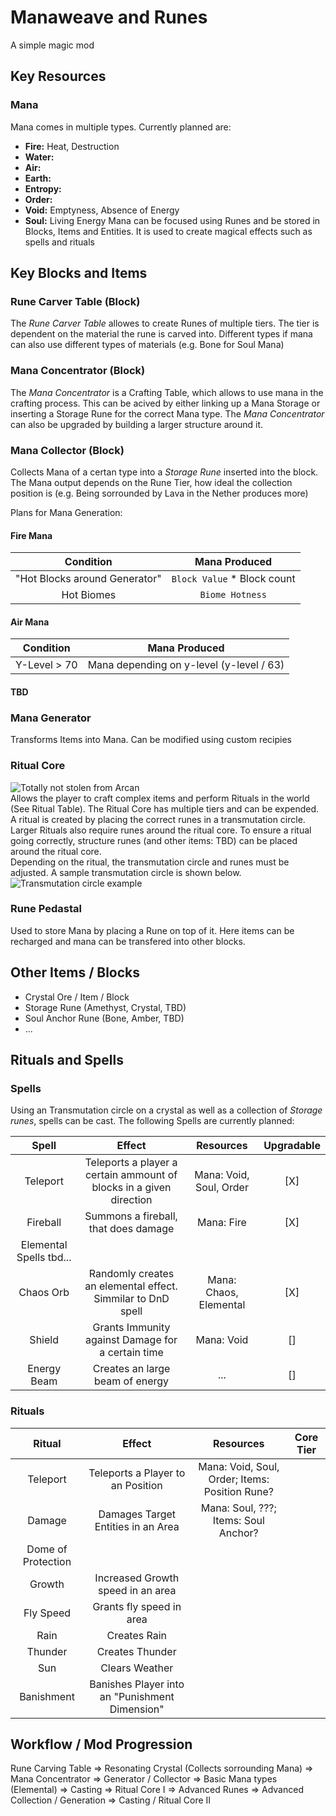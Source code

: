 # Manaweave and Runes 
A simple magic mod

## Key Resources
### Mana
Mana comes in multiple types. Currently planned are:
* **Fire:** Heat, Destruction
* **Water:** 
* **Air:**
* **Earth:**
* **Entropy:**
* **Order:**
* **Void:** Emptyness, Absence of Energy
* **Soul:** Living Energy
Mana can be focused using Runes and be stored in Blocks, Items and Entities. It is used to create magical effects such as spells and rituals


## Key Blocks and Items
### Rune Carver Table (Block)
The _Rune Carver Table_ allowes to create Runes of multiple tiers. The tier is dependent on the material the rune is carved into. 
Different types if mana can also use different types of materials (e.g. Bone for Soul Mana)

### Mana Concentrator (Block)
The _Mana Concentrator_ is a Crafting Table, which allows to use mana in the crafting process. This can be acived by either linking up a Mana Storage or inserting a Storage Rune for the correct Mana type.
The _Mana Concentrator_ can also be upgraded by building a larger structure around it.

### Mana Collector (Block)
Collects Mana of a certan type into a _Storage Rune_ inserted into the block. The Mana output depends on the Rune Tier, how ideal the collection position is (e.g. Being sorrounded by Lava in the Nether produces more) 

Plans for Mana Generation:
#### Fire Mana
| Condition | Mana Produced |
| :---: | :---: |
|"Hot Blocks around Generator"| `Block Value` * Block count |
|Hot Biomes| `Biome Hotness` |
#### Air Mana
| Condition | Mana Produced |
| :---: | :---: |
| Y-Level > 70 | Mana depending on y-level (y-level / 63) |
#### TBD

### Mana Generator
Transforms Items into Mana. Can be modified using custom recipies

### Ritual Core
![Totally not stolen from Arcan](https://static.wikia.nocookie.net/arcane/images/7/70/Viktors-Hexcore.webp/revision/latest?cb=20241127103710)  
Allows the player to craft complex items and perform Rituals in the world (See Ritual Table). The Ritual Core has multiple tiers and can be expended.
A ritual is created by placing the correct runes in a transmutation circle. Larger Rituals also require runes around the ritual core.
To ensure a ritual going correctly, structure runes (and other items: TBD) can be placed around the ritual core.  
Depending on the ritual, the transmutation circle and runes must be adjusted. A sample transmutation circle is shown below.  
![Transmutation circle example](https://static.wikia.nocookie.net/fma/images/d/de/Edcircle22.jpg/revision/latest?cb=20210301094529)

### Rune Pedastal
Used to store Mana by placing a Rune on top of it. Here items can be recharged and mana can be transfered into other blocks.

## Other Items / Blocks
* Crystal Ore / Item / Block
* Storage Rune (Amethyst, Crystal, TBD)
* Soul Anchor Rune (Bone, Amber, TBD)
* ...


## Rituals and Spells
### Spells

Using an Transmutation circle on a crystal as well as a collection of  _Storage runes_, spells can be cast. The
following Spells are currently planned:

| Spell | Effect | Resources | Upgradable |
| :---: | :---: | :---: | :---: |
| Teleport | Teleports a player a certain ammount of blocks in a given direction | Mana: Void, Soul, Order | [X] |
| Fireball | Summons a fireball, that does damage | Mana: Fire | [X] |
| Elemental Spells tbd... |  |  | |
| Chaos Orb | Randomly creates an elemental effect. Simmilar to DnD spell | Mana: Chaos, Elemental | [X] |
| Shield | Grants Immunity against Damage for a certain time | Mana: Void | [] |
| Energy Beam | Creates an large beam of energy | ... | [] |

### Rituals
|       Ritual       |                     Effect                     |                   Resources                    | Core Tier |
|:------------------:|:----------------------------------------------:|:----------------------------------------------:|:---------:|
|      Teleport      |       Teleports a Player to an Position        | Mana: Void, Soul, Order; Items: Position Rune? |           |
|       Damage       |       Damages Target Entities in an Area       |      Mana: Soul, ???; Items: Soul Anchor?      |           |
| Dome of Protection |                                                |                                                |           |
|       Growth       |       Increased Growth speed in an area        |                                                |           |
|     Fly Speed      |            Grants fly speed in area            |                                                |           |
|        Rain        |                  Creates Rain                  |                                                |           |
|      Thunder       |                Creates Thunder                 |                                                |           |
|        Sun         |                 Clears Weather                 |                                                |           |
|     Banishment     | Banishes Player into an "Punishment Dimension" |                                                |           |

## Workflow / Mod Progression
Rune Carving Table => Resonating Crystal (Collects sorrounding Mana) => Mana Concentrator => Generator / Collector => Basic Mana types (Elemental) => Casting => Ritual Core I => Advanced Runes
=> Advanced Collection / Generation => Casting / Ritual Core II

